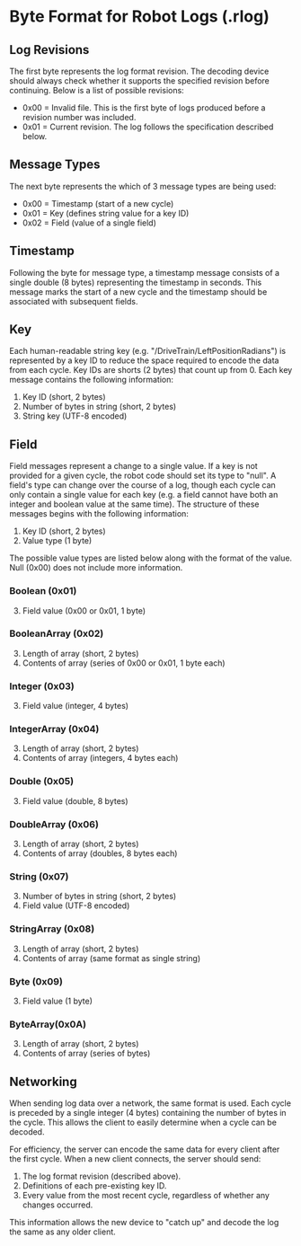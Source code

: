 # Byte Format for Robot Logs (.rlog)

## Log Revisions

The first byte represents the log format revision. The decoding device should always check whether it supports the specified revision before continuing. Below is a list of possible revisions:

* 0x00 = Invalid file. This is the first byte of logs produced before a revision number was included.
* 0x01 = Current revision. The log follows the specification described below.

## Message Types

The next byte represents the which of 3 message types are being used:

* 0x00 = Timestamp (start of a new cycle)
* 0x01 = Key (defines string value for a key ID)
* 0x02 = Field (value of a single field)

## Timestamp

Following the byte for message type, a timestamp message consists of a single double (8 bytes) representing the timestamp in seconds. This message marks the start of a new cycle and the timestamp should be associated with subsequent fields.

## Key

Each human-readable string key (e.g. "/DriveTrain/LeftPositionRadians") is represented by a key ID to reduce the space required to encode the data from each cycle. Key IDs are shorts (2 bytes) that count up from 0. Each key message contains the following information:

1. Key ID (short, 2 bytes)
2. Number of bytes in string (short, 2 bytes)
3. String key (UTF-8 encoded)

## Field

Field messages represent a change to a single value. If a key is not provided for a given cycle, the robot code should set its type to "null". A field's type can change over the course of a log, though each cycle can only contain a single value for each key (e.g. a field cannot have both an integer and boolean value at the same time). The structure of these messages begins with the following information:

1. Key ID (short, 2 bytes)
2. Value type (1 byte)

The possible value types are listed below along with the format of the value. Null (0x00) does not include more information.

### Boolean (0x01)

3. Field value (0x00 or 0x01, 1 byte)

### BooleanArray (0x02)

3. Length of array (short, 2 bytes)
4. Contents of array (series of 0x00 or 0x01, 1 byte each)

### Integer (0x03)

3. Field value (integer, 4 bytes)

### IntegerArray (0x04)

3. Length of array (short, 2 bytes)
4. Contents of array (integers, 4 bytes each)

### Double (0x05)

3. Field value (double, 8 bytes)

### DoubleArray (0x06)

3. Length of array (short, 2 bytes)
4. Contents of array (doubles, 8 bytes each)

### String (0x07)

3. Number of bytes in string (short, 2 bytes)
4. Field value (UTF-8 encoded)

### StringArray (0x08)

3. Length of array (short, 2 bytes)
4. Contents of array (same format as single string)

### Byte (0x09)

3. Field value (1 byte)

### ByteArray(0x0A)

3. Length of array (short, 2 bytes)
4. Contents of array (series of bytes)

## Networking

When sending log data over a network, the same format is used. Each cycle is preceded by a single integer (4 bytes) containing the number of bytes in the cycle. This allows the client to easily determine when a cycle can be decoded.

For efficiency, the server can encode the same data for every client after the first cycle. When a new client connects, the server should send:

1. The log format revision (described above).
2. Definitions of each pre-existing key ID.
3. Every value from the most recent cycle, regardless of whether any changes occurred.

This information allows the new device to "catch up" and decode the log the same as any older client.